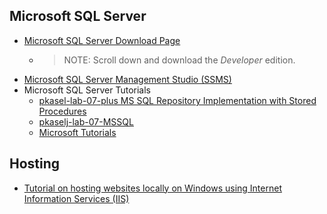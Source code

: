 ## Microsoft SQL Server
- [Microsoft SQL Server Download Page](https://www.microsoft.com/en-us/sql-server/sql-server-downloads)
    - > NOTE: Scroll down and download the *Developer* edition. 
- [Microsoft SQL Server Management Studio (SSMS)](https://learn.microsoft.com/en-us/sql/ssms/download-sql-server-management-studio-ssms?view=sql-server-ver16)
- Microsoft SQL Server Tutorials
  - [pkasel-lab-07-plus MS SQL Repository Implementation with Stored Procedures](https://github.com/fesb-distributed-systems-2023/pkasel-lab-07-plus/blob/f900ddf65584177936ef8d2dde47b3c1145e6bc6/Repositories/EmailRepository_MSSQL.cs)
  - [pkaselj-lab-07-MSSQL](https://github.com/fesb-distributed-systems-2023/pkaselj-lab-07-MSSQL)
  - [Microsoft Tutorials](https://learn.microsoft.com/en-us/sql/sql-server/tutorials-for-sql-server-2016?view=sql-server-ver16)
## Hosting
- [Tutorial on hosting websites locally on Windows using Internet Information Services (IIS)](https://www.makeuseof.com/iis-website-local-test-host/)
